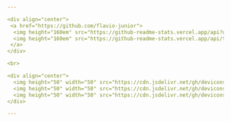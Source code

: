 ```yaml
---

<div align="center">
 <a href="https://github.com/flavio-junior">
  <img height="160em" src="https://github-readme-stats.vercel.app/api?username=flavio-junior&show_icons=true&theme=black&include_all_commits=true&count_private=true"/>
  <img height="160em" src="https://github-readme-stats.vercel.app/api/top-langs/?username=flavio-junior&layout=compact&langs_count=16&theme=black"/>
 </a>
</div>  

<br>

<div align="center">
  <img height="50" width="50" src="https://cdn.jsdelivr.net/gh/devicons/devicon/icons/android/android-original-wordmark.svg" >
  <img height="50" width="50" src="https://cdn.jsdelivr.net/gh/devicons/devicon/icons/java/java-original-wordmark.svg" >
  <img height="50" width="50" src="https://cdn.jsdelivr.net/gh/devicons/devicon/icons/kotlin/kotlin-original.svg" />
</div>

---
```

